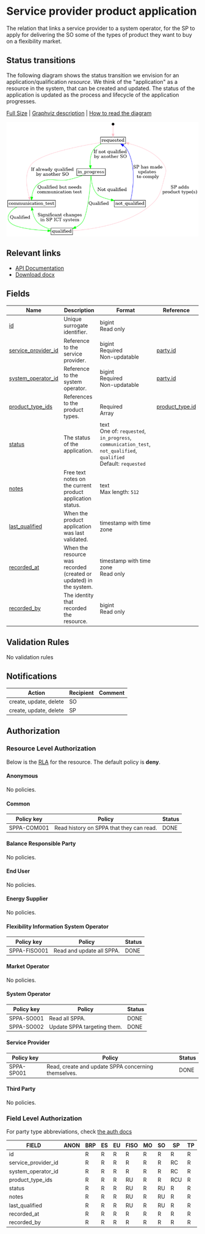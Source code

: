 # Service provider product application

The relation that links a service provider to a system operator, for the SP to
apply for delivering the SO some of the types of product they want to buy on a
flexibility market.

## Status transitions

The following diagram shows the status transition we envision for an
application/qualification _resource_. We think of the "application" as a
resource in the system, that can be created and updated. The status of the
application is updated as the process and lifecycle of the application progresses.

[Full Size](../diagrams/service_provider_product_application_status.png)
|
[Graphviz description](../diagrams/service_provider_product_application_status.plantuml)
|
[How to read the diagram](./index.md#status-and-transitions)

![Service provider product application status transitions](../diagrams/service_provider_product_application_status.png)

## Relevant links

* [API Documentation](/api/v0/#/operations/list_service_provider_product_application)
* [Download docx](/docs/download/service_provider_product_application.docx)

## Fields

| Name                                                                                          | Description                                                        | Format                                                                                                                   | Reference                                   |
|-----------------------------------------------------------------------------------------------|--------------------------------------------------------------------|--------------------------------------------------------------------------------------------------------------------------|---------------------------------------------|
| <a name="field-id" href="#field-id">id</a>                                                    | Unique surrogate identifier.                                       | bigint<br/>Read only                                                                                                     |                                             |
| <a name="field-service_provider_id" href="#field-service_provider_id">service_provider_id</a> | Reference to the service provider.                                 | bigint<br/>Required<br/>Non-updatable                                                                                    | [party.id](party.md#field-id)               |
| <a name="field-system_operator_id" href="#field-system_operator_id">system_operator_id</a>    | Reference to the system operator.                                  | bigint<br/>Required<br/>Non-updatable                                                                                    | [party.id](party.md#field-id)               |
| <a name="field-product_type_ids" href="#field-product_type_ids">product_type_ids</a>          | References to the product types.                                   | <br/>Required<br/>Array                                                                                                  | [product_type.id](product_type.md#field-id) |
| <a name="field-status" href="#field-status">status</a>                                        | The status of the application.                                     | text<br/>One of: `requested`, `in_progress`, `communication_test`, `not_qualified`, `qualified`<br/>Default: `requested` |                                             |
| <a name="field-notes" href="#field-notes">notes</a>                                           | Free text notes on the current product application status.         | text<br/>Max length: `512`                                                                                               |                                             |
| <a name="field-last_qualified" href="#field-last_qualified">last_qualified</a>                | When the product application was last validated.                   | timestamp with time zone                                                                                                 |                                             |
| <a name="field-recorded_at" href="#field-recorded_at">recorded_at</a>                         | When the resource was recorded (created or updated) in the system. | timestamp with time zone<br/>Read only                                                                                   |                                             |
| <a name="field-recorded_by" href="#field-recorded_by">recorded_by</a>                         | The identity that recorded the resource.                           | bigint<br/>Read only                                                                                                     |                                             |

## Validation Rules

No validation rules

## Notifications

| Action                 | Recipient | Comment |
|------------------------|-----------|---------|
| create, update, delete | SO        |         |
| create, update, delete | SP        |         |

## Authorization

### Resource Level Authorization

Below is the [RLA](../auth.md#resource-level-authorization-rla) for the
resource. The default policy is **deny**.

#### Anonymous

No policies.

#### Common

| Policy key  | Policy                                   | Status |
|-------------|------------------------------------------|--------|
| SPPA-COM001 | Read history on SPPA that they can read. | DONE   |

#### Balance Responsible Party

No policies.

#### End User

No policies.

#### Energy Supplier

No policies.

#### Flexibility Information System Operator

| Policy key   | Policy                    | Status |
|--------------|---------------------------|--------|
| SPPA-FISO001 | Read and update all SPPA. | DONE   |

#### Market Operator

No policies.

#### System Operator

| Policy key | Policy                      | Status |
|------------|-----------------------------|--------|
| SPPA-SO001 | Read all SPPA.              | DONE   |
| SPPA-SO002 | Update SPPA targeting them. | DONE   |

#### Service Provider

| Policy key | Policy                                              | Status |
|------------|-----------------------------------------------------|--------|
| SPPA-SP001 | Read, create and update SPPA concerning themselves. | DONE   |

#### Third Party

No policies.

### Field Level Authorization

For party type abbreviations, check [the auth docs](../auth.md#party)

| FIELD               | ANON | BRP | ES | EU | FISO | MO | SO | SP  | TP |
|---------------------|------|-----|----|----|------|----|----|-----|----|
| id                  |      | R   | R  | R  | R    | R  | R  | R   | R  |
| service_provider_id |      | R   | R  | R  | R    | R  | R  | RC  | R  |
| system_operator_id  |      | R   | R  | R  | R    | R  | R  | RC  | R  |
| product_type_ids    |      | R   | R  | R  | RU   | R  | R  | RCU | R  |
| status              |      | R   | R  | R  | RU   | R  | RU | R   | R  |
| notes               |      | R   | R  | R  | RU   | R  | RU | R   | R  |
| last_qualified      |      | R   | R  | R  | RU   | R  | RU | R   | R  |
| recorded_at         |      | R   | R  | R  | R    | R  | R  | R   | R  |
| recorded_by         |      | R   | R  | R  | R    | R  | R  | R   | R  |
